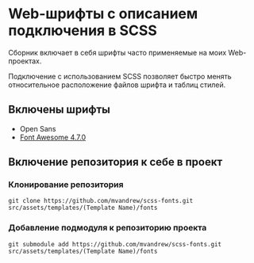 # Web-шрифты с описанием подключения в SCSS

Сборник включает в себя шрифты часто применяемые на моих Web-проектах.

Подключение с использованием SCSS позволяет быстро менять относительное расположение файлов шрифта и таблиц стилей.

## Включены шрифты

* Open Sans
* [Font Awesome 4.7.0](https://fontawesome.com/v4.7.0/)

## Включение репозитория к себе в проект

### Клонирование репозитория

    git clone https://github.com/mvandrew/scss-fonts.git src/assets/templates/(Template Name)/fonts
    
### Добавление подмодуля к репозиторию проекта

    git submodule add https://github.com/mvandrew/scss-fonts.git src/assets/templates/(Template Name)/fonts
